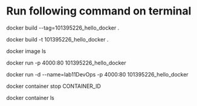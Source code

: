 
# Run following command on terminal

docker build --tag=101395226_hello_docker .

docker build -t 101395226_hello_docker .

docker image ls

docker run -p 4000:80 101395226_hello_docker

docker run -d --name=lab11DevOps -p 4000:80 101395226_hello_docker

docker container stop CONTAINER_ID

docker container ls